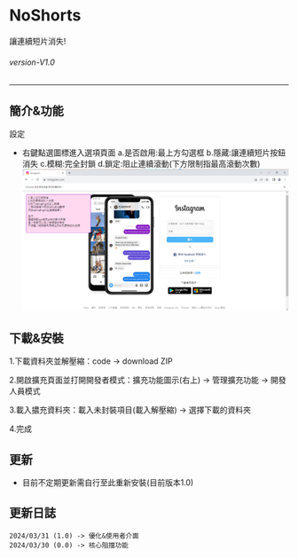 # NoShorts
讓連續短片消失!
###### *version-V1.0* 
---

## 簡介&功能
設定
- 右鍵點選圖標進入選項頁面
a.是否啟用:最上方勾選框
b.隱藏:讓連續短片按鈕消失
c.模糊:完全封鎖
d.鎖定:阻止連續滾動(下方限制指最高滾動次數)
![sample1](https://github.com/jx06T/Self-introduction-annotation-relationship-diagram_instagram_PY/blob/main/img/note1.png)
    
## 下載&安裝
1.下載資料夾並解壓縮：code -> download ZIP 

2.開啟擴充頁面並打開開發者模式：擴充功能圖示(右上) -> 管理擴充功能 -> 開發人員模式

3.載入擃充資料夾：載入未封裝項目(載入解壓縮) -> 選擇下載的資料夾

4.完成

## 更新
- 目前不定期更新需自行至此重新安裝(目前版本1.0)

## 更新日誌
    2024/03/31 (1.0) -> 優化&使用者介面
    2024/03/30 (0.0) -> 核心阻擋功能
  